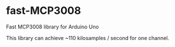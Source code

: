 # fast-MCP3008
Fast MCP3008 library for Arduino Uno

This library can achieve ~110 kilosamples / second for one channel.
